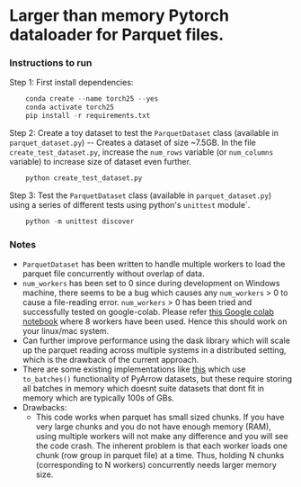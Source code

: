 # Larger than memory Pytorch dataloader for Parquet files.

### Instructions to run

Step 1: First install dependencies:
```python
    conda create --name torch25 --yes
    conda activate torch25
    pip install -r requirements.txt
```

Step 2: Create a toy dataset to test the `ParquetDataset` class (available in `parquet_dataset.py`) -- Creates a dataset of size ~7.5GB. In the file `create_test_dataset.py`, increase the `num_rows` variable (or `num_columns` variable) to increase size of dataset even further.
```python
    python create_test_dataset.py
```

Step 3: Test the `ParquetDataset` class (available in `parquet_dataset.py`) using a series of different tests using python's `unittest` module`.
```python
    python -m unittest discover
```

### Notes
- `ParquetDataset` has been written to handle multiple workers to load the parquet file concurrently without overlap of data.
- `num_workers` has been set to 0 since during development on Windows machine, there seems to be a bug which causes any `num_workers` > 0 to cause a file-reading error. `num_workers` > 0 has been tried and successfully tested on google-colab. Please refer [this Google colab notebook](https://colab.research.google.com/drive/1ZoGWcJkbNFlT_XDH4_g7hgKQTnsiZ_yE?usp=sharing) where 8 workers have been used. Hence this should work on your linux/mac system.
- Can further improve performance using the dask library which will scale up the parquet reading across multiple systems in a distributed setting, which is the drawback of the current approach.
- There are some existing implementations like [this](https://github.com/KamWithK/PyParquetLoaders/blob/master/PyTorchLoader.py) which use `to_batches()` functionality of PyArrow datasets, but these require storing all batches in memory which doesnt suite datasets that dont fit in memory which are typically 100s of GBs.
- Drawbacks: 
    - This code works when parquet has small sized chunks. If you have very large chunks and you do not have enough memory (RAM), using multiple workers will not make any difference and you will see the code crash. The inherent problem is that each worker loads one chunk (row group in parquet file) at a time. Thus, holding N chunks (corresponding to N workers) concurrently needs larger memory size.
